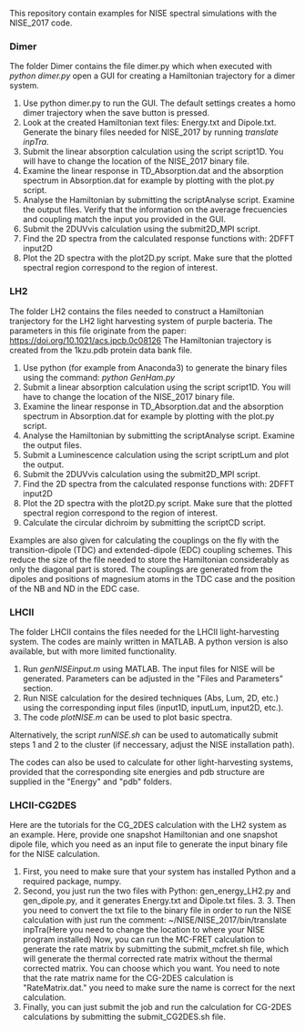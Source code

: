 This repository contain examples for NISE spectral simulations with the NISE\_2017 code.

### Dimer
The folder Dimer contains the file dimer.py which when executed with *python dimer.py* open a GUI for creating a Hamiltonian trajectory for a dimer system.
1. Use python dimer.py to run the GUI. The default settings creates a homo dimer trajectory when the save button is pressed. 
2. Look at the created Hamiltonian text files: Energy.txt and Dipole.txt. Generate the binary files needed for NISE\_2017 by running *translate inpTra*.
3. Submit the linear absorption calculation using the script script1D. You will have to change the location of the NISE\_2017 binary file.
4. Examine the linear response in TD\_Absorption.dat and the absorption spectrum in Absorption.dat for example by plotting with the plot.py script.
5. Analyse the Hamiltonian by submitting the scriptAnalyse script. Examine the output files. Verify that the information on the average frecuencies and coupling match the input you provided in the GUI.
6. Submit the 2DUVvis calculation using the submit2D\_MPI script.
7. Find the 2D spectra from the calculated response functions with: 2DFFT input2D
8. Plot the 2D spectra with the plot2D.py script. Make sure that the plotted spectral region correspond to the region of interest.

### LH2
The folder LH2 contains the files needed to construct a Hamiltonian tranjectory for the LH2 light harvesting system of purple bacteria. The parameters in this file originate from the paper: https://doi.org/10.1021/acs.jpcb.0c08126
The Hamiltonian trajectory is created from the 1kzu.pdb protein data bank file. 
1. Use python (for example from Anaconda3) to generate the binary files using the command: *python GenHam.py*
2. Submit a linear absorption calculation using the script script1D. You will have to change the location of the NISE\_2017 binary file.
3. Examine the linear response in TD\_Absorption.dat and the absorption spectrum in Absorption.dat for example by plotting with the plot.py script.
4. Analyse the Hamiltonian by submitting the scriptAnalyse script. Examine the output files.
5. Submit a Luminescence calculation using the script scriptLum and plot the output.
6. Submit the 2DUVvis calculation using the submit2D\_MPI script.
7. Find the 2D spectra from the calculated response functions with: 2DFFT input2D
8. Plot the 2D spectra with the plot2D.py script. Make sure that the plotted spectral region correspond to the region of interest.
9. Calculate the circular dichroim by submitting the scriptCD script.

Examples are also given for calculating the couplings on the fly with the transition-dipole (TDC) and extended-dipole (EDC) coupling schemes. This reduce the size of the file needed to store the Hamiltonian considerably as only the diagonal part is stored. The couplings are generated from the dipoles and positions of magnesium atoms in the TDC case and the position of the NB and ND in the EDC case.

### LHCII
The folder LHCII contains the files needed for the LHCII light-harvesting system. The codes are mainly written in MATLAB. A python version is also available, but with more limited functionality.
1. Run *genNISEinput.m* using MATLAB. The input files for NISE will be generated. Parameters can be adjusted in the "Files and Parameters" section.
2. Run NISE calculation for the desired techniques (Abs, Lum, 2D, etc.) using the corresponding input files (input1D, inputLum, input2D, etc.).
3. The code *plotNISE.m* can be used to plot basic spectra.

Alternatively, the script *runNISE.sh* can be used to automatically submit steps 1 and 2 to the cluster (if neccessary, adjust the NISE installation path).

The codes can also be used to calculate for other light-harvesting systems, provided that the corresponding site energies and pdb structure are supplied in the "Energy" and "pdb" folders.

### LHCII-CG2DES
Here are the tutorials for the CG_2DES calculation with the LH2 system as an example. Here, provide one snapshot Hamiltonian and one snapshot dipole file, which you need as an input file to generate the input binary file for the NISE calculation. 
1. First, you need to make sure that your system has installed Python and a required package, numpy. 
2. Second, you just run the two files with Python: gen_energy_LH2.py and gen_dipole.py, and it generates Energy.txt and Dipole.txt files. 3. 3. Then you need to convert the txt file to the binary file in order to run the NISE calculation with just run the comment: ~/NISE/NISE_2017/bin/translate inpTra(Here you need to change the location to where your NISE program installed) Now, you can run the MC-FRET calculation to generate the rate matrix by submitting the submit_mcfret.sh file, which will generate the thermal corrected rate matrix without the thermal corrected matrix. You can choose which you want. You need to note that the rate matrix name for the CG-2DES calculation is "RateMatrix.dat." you need to make sure the name is correct for the next calculation.
4. Finally, you can just submit the job and run the calculation for CG-2DES calculations by submitting the submit_CG2DES.sh file.
